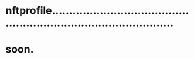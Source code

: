 # nftprofile.........................................................................................
# soon.
